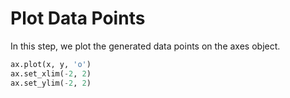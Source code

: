 # Plot Data Points

In this step, we plot the generated data points on the axes object.

```python
ax.plot(x, y, 'o')
ax.set_xlim(-2, 2)
ax.set_ylim(-2, 2)
```

